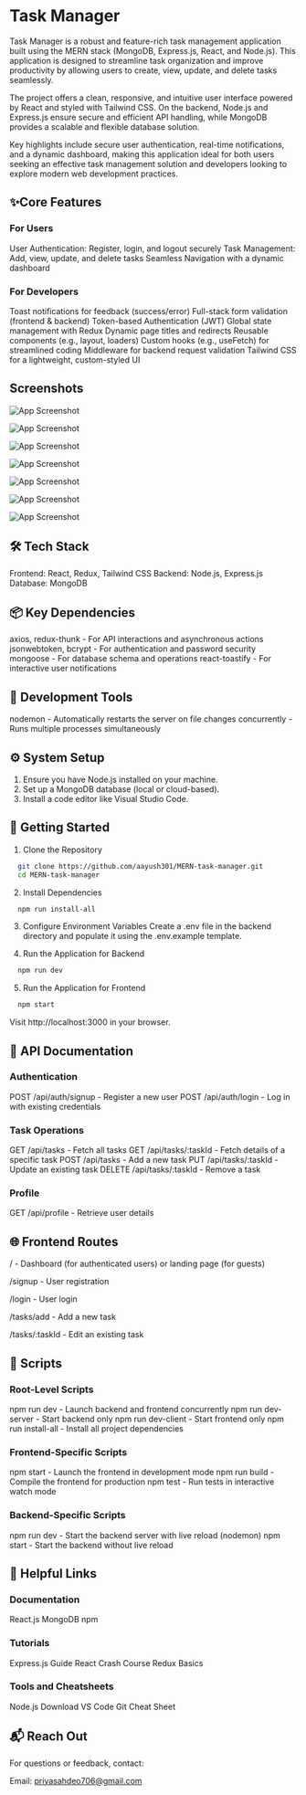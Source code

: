 
# Task Manager

Task Manager is a robust and feature-rich task management application built using the MERN stack (MongoDB, Express.js, React, and Node.js). This application is designed to streamline task organization and improve productivity by allowing users to create, view, update, and delete tasks seamlessly.

The project offers a clean, responsive, and intuitive user interface powered by React and styled with Tailwind CSS. On the backend, Node.js and Express.js ensure secure and efficient API handling, while MongoDB provides a scalable and flexible database solution.

Key highlights include secure user authentication, real-time notifications, and a dynamic dashboard, making this application ideal for both users seeking an effective task management solution and developers looking to explore modern web development practices.

## ✨Core Features

### For Users
User Authentication: Register, login, and logout securely
Task Management: Add, view, update, and delete tasks
Seamless Navigation with a dynamic dashboard
### For Developers
Toast notifications for feedback (success/error)
Full-stack form validation (frontend & backend)
Token-based Authentication (JWT)
Global state management with Redux
Dynamic page titles and redirects
Reusable components (e.g., layout, loaders)
Custom hooks (e.g., useFetch) for streamlined coding
Middleware for backend request validation
Tailwind CSS for a lightweight, custom-styled UI


## Screenshots

![App Screenshot](https://res.cloudinary.com/dgjihp0pq/image/upload/v1735979124/Screenshot_2025-01-04_134557_ersxso.png)

![App Screenshot](https://res.cloudinary.com/dgjihp0pq/image/upload/v1735979118/Screenshot_2025-01-04_134610_koug0z.png)

![App Screenshot](https://res.cloudinary.com/dgjihp0pq/image/upload/v1735979117/Screenshot_2025-01-04_134627_yqi9b6.png)

![App Screenshot](https://res.cloudinary.com/dgjihp0pq/image/upload/v1735979127/Screenshot_2025-01-04_134658_erqobv.png)

![App Screenshot](https://res.cloudinary.com/dgjihp0pq/image/upload/v1735979120/Screenshot_2025-01-04_134713_bqxyoc.png)

![App Screenshot](https://res.cloudinary.com/dgjihp0pq/image/upload/v1735979128/Screenshot_2025-01-04_134738_gzepan.png)

![App Screenshot](https://res.cloudinary.com/dgjihp0pq/image/upload/v1735979121/Screenshot_2025-01-04_134800_vj1qry.png)


## 🛠️ Tech Stack

Frontend: React, Redux, Tailwind CSS
Backend: Node.js, Express.js
Database: MongoDB
## 📦 Key Dependencies

axios, redux-thunk - For API interactions and asynchronous actions
jsonwebtoken, bcrypt - For authentication and password security
mongoose - For database schema and operations
react-toastify - For interactive user notifications
## 🔧 Development Tools

nodemon - Automatically restarts the server on file changes
concurrently - Runs multiple processes simultaneously
## ⚙️ System Setup

1. Ensure you have Node.js installed on your machine.
2. Set up a MongoDB database (local or cloud-based).
3. Install a code editor like Visual Studio Code.
## 🚀 Getting Started

1. Clone the Repository
 
```bash
  git clone https://github.com/aayush301/MERN-task-manager.git  
  cd MERN-task-manager  
```
2. Install Dependencies
```bash
  npm run install-all   
```
3. Configure Environment Variables
Create a .env file in the backend directory and populate it using the .env.example template.

4. Run the Application for Backend
```bash
  npm run dev    
```

5. Run the Application for Frontend
```bash
  npm start
```

Visit http://localhost:3000 in your browser.
## 📡 API Documentation

### Authentication
POST /api/auth/signup - Register a new user
POST /api/auth/login - Log in with existing credentials

### Task Operations
GET /api/tasks - Fetch all tasks
GET /api/tasks/:taskId - Fetch details of a specific task
POST /api/tasks - Add a new task
PUT /api/tasks/:taskId - Update an existing task
DELETE /api/tasks/:taskId - Remove a task

### Profile
GET /api/profile - Retrieve user details
## 🌐 Frontend Routes

/ - Dashboard (for authenticated users) or landing page (for guests)

/signup - User registration

/login - User login

/tasks/add - Add a new task

/tasks/:taskId - Edit an existing task
## 📜 Scripts

### Root-Level Scripts
npm run dev - Launch backend and frontend concurrently
npm run dev-server - Start backend only
npm run dev-client - Start frontend only
npm run install-all - Install all project dependencies

### Frontend-Specific Scripts
npm start - Launch the frontend in development mode
npm run build - Compile the frontend for production
npm test - Run tests in interactive watch mode

### Backend-Specific Scripts
npm run dev - Start the backend server with live reload (nodemon)
npm start - Start the backend without live reload
## 🔗 Helpful Links

### Documentation
React.js
MongoDB
npm

### Tutorials
Express.js Guide
React Crash Course
Redux Basics

### Tools and Cheatsheets
Node.js Download
VS Code
Git Cheat Sheet
## 📬 Reach Out

For questions or feedback, contact:

Email: priyasahdeo706@gmail.com
